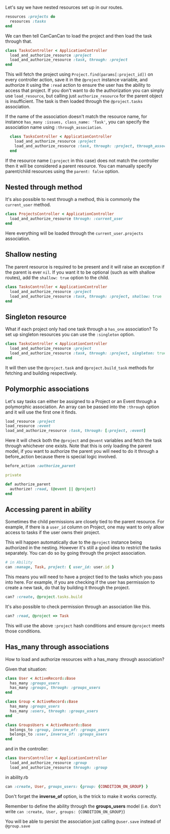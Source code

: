 Let's say we have nested resources set up in our routes.

```ruby
resources :projects do
  resources :tasks
end
```

We can then tell CanCanCan to load the project and then load the task through that.

```ruby
class TasksController < ApplicationController
  load_and_authorize_resource :project
  load_and_authorize_resource :task, through: :project
end
```

This will fetch the project using `Project.find(params[:project_id])` on every controller action, save it in the `@project` instance variable, and authorize it using the `:read` action to ensure the user has the ability to access that project. If you don't want to do the authorization you can simply use `load_resource`, but calling just `authorize_resource` for the parent object is insufficient. The task is then loaded through the `@project.tasks` association.

If the name of the association doesn't match the resource name, for instance `has_many :issues, class_name: 'Task'`, you can specify the association name using `:through_association`.

```ruby
  class TasksController < ApplicationController
    load_and_authorize_resource :project
    load_and_authorize_resource :task, through: :project, through_association: :issues
  end
```

If the resource name (`:project` in this case) does not match the controller then it will be considered a parent resource. You can manually specify parent/child resources using the `parent: false` option.


## Nested through method

It's also possible to nest through a method, this is commonly the `current_user` method.

```ruby
class ProjectsController < ApplicationController
  load_and_authorize_resource through: :current_user
end
```

Here everything will be loaded through the `current_user.projects` association.

## Shallow nesting

The parent resource is required to be present and it will raise an exception if the parent is ever `nil`. 
If you want it to be optional (such as with shallow routes), add the `shallow: true` option to the child.

```ruby
class TasksController < ApplicationController
  load_and_authorize_resource :project
  load_and_authorize_resource :task, through: :project, shallow: true
end
```

## Singleton resource

What if each project only had one task through a `has_one` association? To set up singleton resources you can use the `:singleton` option.

```ruby
class TasksController < ApplicationController
  load_and_authorize_resource :project
  load_and_authorize_resource :task, through: :project, singleton: true
end
```

It will then use the `@project.task` and `@project.build_task` methods for fetching and building respectively.

## Polymorphic associations

Let's say tasks can either be assigned to a Project or an Event through a polymorphic association. An array can be passed into the `:through` option and it will use the first one it finds.

```ruby
load_resource :project
load_resource :event
load_and_authorize_resource :task, through: [:project, :event]
```

Here it will check both the `@project` and `@event` variables and fetch the task through whichever one exists. Note that this is only loading the parent model, if you want to authorize the parent you will need to do it through a before_action because there is special logic involved.

```ruby
before_action :authorize_parent

private

def authorize_parent
  authorize! :read, (@event || @project)
end
```

## Accessing parent in ability

Sometimes the child permissions are closely tied to the parent resource. For example, if there is a `user_id` column on Project, one may want to only allow access to tasks if the user owns their project.

This will happen automatically due to the `@project` instance being authorized in the nesting. However it's still a good idea to restrict the tasks separately. You can do so by going through the project association.

```ruby
# in Ability
can :manage, Task, project: { user_id: user.id }
```

This means you will need to have a project tied to the tasks which you pass into here. For example, if you are checking if the user has permission to create a new task, do that by building it through the project.

```ruby
can? :create, @project.tasks.build
```

It's also possible to check permission through an association like this.

```ruby
can? :read, @project => Task
```

This will use the above `:project` hash conditions and ensure `@project` meets those conditions.

## Has_many through associations
How to load and authorize resources with a has_many :through association?

Given that situation:

```ruby
class User < ActiveRecord::Base
  has_many :groups_users
  has_many :groups, through: :groups_users
end
```

```ruby
class Group < ActiveRecord::Base
  has_many :groups_users
  has_many :users, through: :groups_users
end
```

```ruby
class GroupsUsers < ActiveRecord::Base
  belongs_to :group, inverse_of: :groups_users
  belongs_to :user, inverse_of: :groups_users
end
```

and in the controller:

```ruby
class UsersController < ApplicationController
  load_and_authorize_resource :group
  load_and_authorize_resource through: :group
```

in ability.rb

```ruby
can :create, User, groups_users: {group: {CONDITION_ON_GROUP} }
```

Don't forget the **inverse_of** option, is the trick to make it works correctly. 

Remember to define the ability through the **groups_users** model (i.e. don't write `can :create, User, groups: {CONDITION_ON_GROUP}`)

You will be able to persist the association just calling `@user.save` instead of `@group.save`
